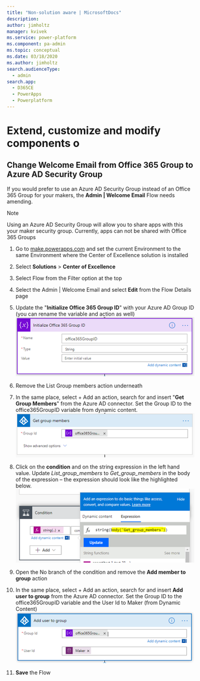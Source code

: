```yaml
---
title: "Non-solution aware | MicrosoftDocs"
description: 
author: jimholtz
manager: kvivek
ms.service: power-platform
ms.component: pa-admin
ms.topic: conceptual
ms.date: 03/18/2020
ms.author: jimholtz
search.audienceType: 
  - admin
search.app: 
  - D365CE
  - PowerApps
  - Powerplatform
---
```

# Extend, customize and modify components o

## Change Welcome Email from Office 365 Group to Azure AD Security Group

If you would prefer to use an Azure AD Security Group instead of an Office 365 Group for your makers, the **Admin \| Welcome Email** Flow needs amending.  

>[!NOTE]
>Using an Azure AD Security Group will allow you to share apps with this your maker security group. Currently, apps can not be shared with Office 365
Groups

1. Go to [make.powerapps.com](<https://make.powerapps.com>) and set the current Environment to the same Environment where the Center of Excellence solution is installed

1. Select **Solutions** \> **Center of Excellence**

1. Select Flow from the Filter option at the top

1. Select the Admin \| Welcome Email and select **Edit** from the Flow Details page

1. Update the "**Initialize Office 365 Group ID**" with your Azure AD Group ID (you can rename the variable and action as well) ![Initialize Office 365 Group ID](media/coewelcome1.png)

1. Remove the List Group members action underneath

1. In the same place, select + Add an action, search for and insert "**Get Group Members**" from the Azure AD connector. Set the Group ID to the office365GroupID variable from dynamic content.<Br> ![Get Group Members](media/coewelcome2.png)

1. Click on the **condition** and on the string expression in the left hand value. Update *List_group_members* to *Get_group_members* in the body of the expression – the expression should look like the highlighted below. ![Update flow condition](media/coewelcome2a.png)

1. Open the No branch of the condition and remove the **Add member to group** action

1. In the same place, select + Add an action, search for and insert **Add user to group** from the Azure AD connector. Set the Group ID to the office365GroupID variable and the User Id to Maker (from Dynamic Content)  ![Add user to group action](media/coewelcome3.png)

1. **Save** the Flow
